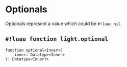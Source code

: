 # Optionals

Optionals represent a value which could be `#!luau nil`.

## `#!luau function light.optional`

```luau title='<span class="md-tag md-tag-icon md-tag--client">Client</span> <span class="md-tag md-tag-icon md-tag--server">Server</span> <span class="md-tag md-tag-icon md-tag--shared">Shared</span> <span class="md-tag md-tag-icon md-tag--sync">Synchronous</span>'
function optional<Inner>(
    inner: Datatype<Inner>
): Datatype<Inner?>
```
